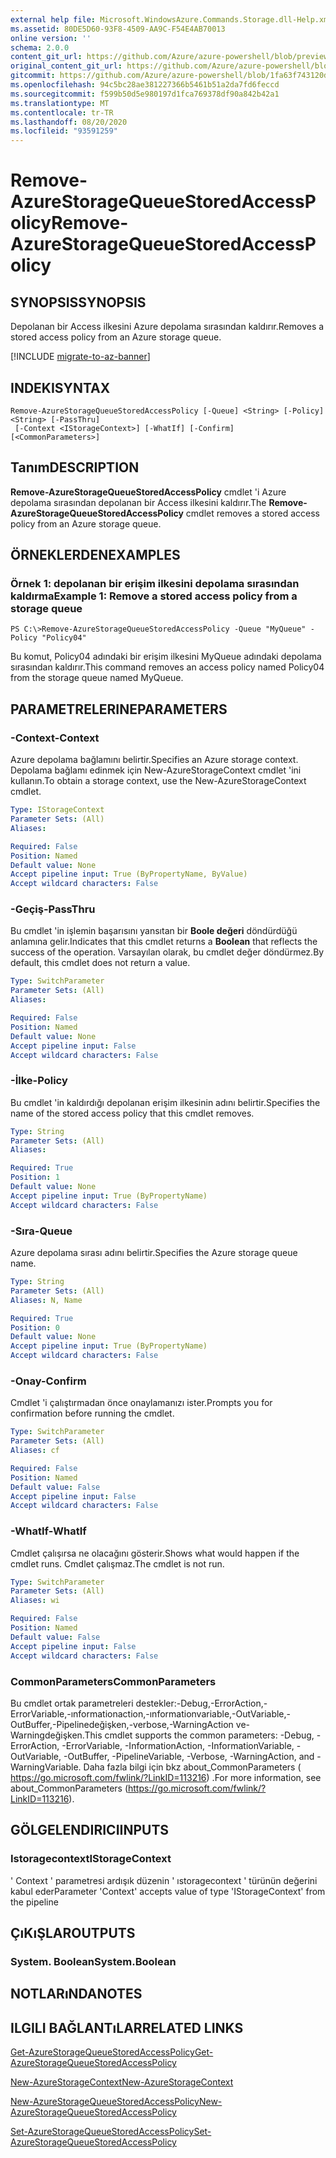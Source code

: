 ```yaml
---
external help file: Microsoft.WindowsAzure.Commands.Storage.dll-Help.xml
ms.assetid: 80DE5D60-93F8-4509-AA9C-F54E4AB70013
online version: ''
schema: 2.0.0
content_git_url: https://github.com/Azure/azure-powershell/blob/preview/src/Storage/Commands.Storage/help/Remove-AzureStorageQueueStoredAccessPolicy.md
original_content_git_url: https://github.com/Azure/azure-powershell/blob/preview/src/Storage/Commands.Storage/help/Remove-AzureStorageQueueStoredAccessPolicy.md
gitcommit: https://github.com/Azure/azure-powershell/blob/1fa63f743120d7a7cd6cbb28ee43cd0f4c654af9
ms.openlocfilehash: 94c5bc28ae381227366b5461b51a2da7fd6feccd
ms.sourcegitcommit: f599b50d5e980197d1fca769378df90a842b42a1
ms.translationtype: MT
ms.contentlocale: tr-TR
ms.lasthandoff: 08/20/2020
ms.locfileid: "93591259"
---
```

# <span data-ttu-id="4d13d-101">Remove-AzureStorageQueueStoredAccessPolicy</span><span class="sxs-lookup"><span data-stu-id="4d13d-101">Remove-AzureStorageQueueStoredAccessPolicy</span></span>

## <span data-ttu-id="4d13d-102">SYNOPSIS</span><span class="sxs-lookup"><span data-stu-id="4d13d-102">SYNOPSIS</span></span>
<span data-ttu-id="4d13d-103">Depolanan bir Access ilkesini Azure depolama sırasından kaldırır.</span><span class="sxs-lookup"><span data-stu-id="4d13d-103">Removes a stored access policy from an Azure storage queue.</span></span>

[!INCLUDE [migrate-to-az-banner](../../includes/migrate-to-az-banner.md)]

## <span data-ttu-id="4d13d-104">INDEKI</span><span class="sxs-lookup"><span data-stu-id="4d13d-104">SYNTAX</span></span>

```
Remove-AzureStorageQueueStoredAccessPolicy [-Queue] <String> [-Policy] <String> [-PassThru]
 [-Context <IStorageContext>] [-WhatIf] [-Confirm] [<CommonParameters>]
```

## <span data-ttu-id="4d13d-105">Tanım</span><span class="sxs-lookup"><span data-stu-id="4d13d-105">DESCRIPTION</span></span>
<span data-ttu-id="4d13d-106">**Remove-AzureStorageQueueStoredAccessPolicy** cmdlet 'i Azure depolama sırasından depolanan bir Access ilkesini kaldırır.</span><span class="sxs-lookup"><span data-stu-id="4d13d-106">The **Remove-AzureStorageQueueStoredAccessPolicy** cmdlet removes a stored access policy from an Azure storage queue.</span></span>

## <span data-ttu-id="4d13d-107">ÖRNEKLERDEN</span><span class="sxs-lookup"><span data-stu-id="4d13d-107">EXAMPLES</span></span>

### <span data-ttu-id="4d13d-108">Örnek 1: depolanan bir erişim ilkesini depolama sırasından kaldırma</span><span class="sxs-lookup"><span data-stu-id="4d13d-108">Example 1: Remove a stored access policy from a storage queue</span></span>
```
PS C:\>Remove-AzureStorageQueueStoredAccessPolicy -Queue "MyQueue" -Policy "Policy04"
```

<span data-ttu-id="4d13d-109">Bu komut, Policy04 adındaki bir erişim ilkesini MyQueue adındaki depolama sırasından kaldırır.</span><span class="sxs-lookup"><span data-stu-id="4d13d-109">This command removes an access policy named Policy04 from the storage queue named MyQueue.</span></span>

## <span data-ttu-id="4d13d-110">PARAMETRELERINE</span><span class="sxs-lookup"><span data-stu-id="4d13d-110">PARAMETERS</span></span>

### <span data-ttu-id="4d13d-111">-Context</span><span class="sxs-lookup"><span data-stu-id="4d13d-111">-Context</span></span>
<span data-ttu-id="4d13d-112">Azure depolama bağlamını belirtir.</span><span class="sxs-lookup"><span data-stu-id="4d13d-112">Specifies an Azure storage context.</span></span>
<span data-ttu-id="4d13d-113">Depolama bağlamı edinmek için New-AzureStorageContext cmdlet 'ini kullanın.</span><span class="sxs-lookup"><span data-stu-id="4d13d-113">To obtain a storage context, use the New-AzureStorageContext cmdlet.</span></span>

```yaml
Type: IStorageContext
Parameter Sets: (All)
Aliases: 

Required: False
Position: Named
Default value: None
Accept pipeline input: True (ByPropertyName, ByValue)
Accept wildcard characters: False
```

### <span data-ttu-id="4d13d-114">-Geçiş</span><span class="sxs-lookup"><span data-stu-id="4d13d-114">-PassThru</span></span>
<span data-ttu-id="4d13d-115">Bu cmdlet 'in işlemin başarısını yansıtan bir **Boole değeri** döndürdüğü anlamına gelir.</span><span class="sxs-lookup"><span data-stu-id="4d13d-115">Indicates that this cmdlet returns a **Boolean** that reflects the success of the operation.</span></span>
<span data-ttu-id="4d13d-116">Varsayılan olarak, bu cmdlet değer döndürmez.</span><span class="sxs-lookup"><span data-stu-id="4d13d-116">By default, this cmdlet does not return a value.</span></span>

```yaml
Type: SwitchParameter
Parameter Sets: (All)
Aliases: 

Required: False
Position: Named
Default value: None
Accept pipeline input: False
Accept wildcard characters: False
```

### <span data-ttu-id="4d13d-117">-İlke</span><span class="sxs-lookup"><span data-stu-id="4d13d-117">-Policy</span></span>
<span data-ttu-id="4d13d-118">Bu cmdlet 'in kaldırdığı depolanan erişim ilkesinin adını belirtir.</span><span class="sxs-lookup"><span data-stu-id="4d13d-118">Specifies the name of the stored access policy that this cmdlet removes.</span></span>

```yaml
Type: String
Parameter Sets: (All)
Aliases: 

Required: True
Position: 1
Default value: None
Accept pipeline input: True (ByPropertyName)
Accept wildcard characters: False
```

### <span data-ttu-id="4d13d-119">-Sıra</span><span class="sxs-lookup"><span data-stu-id="4d13d-119">-Queue</span></span>
<span data-ttu-id="4d13d-120">Azure depolama sırası adını belirtir.</span><span class="sxs-lookup"><span data-stu-id="4d13d-120">Specifies the Azure storage queue name.</span></span>

```yaml
Type: String
Parameter Sets: (All)
Aliases: N, Name

Required: True
Position: 0
Default value: None
Accept pipeline input: True (ByPropertyName)
Accept wildcard characters: False
```

### <span data-ttu-id="4d13d-121">-Onay</span><span class="sxs-lookup"><span data-stu-id="4d13d-121">-Confirm</span></span>
<span data-ttu-id="4d13d-122">Cmdlet 'i çalıştırmadan önce onaylamanızı ister.</span><span class="sxs-lookup"><span data-stu-id="4d13d-122">Prompts you for confirmation before running the cmdlet.</span></span>

```yaml
Type: SwitchParameter
Parameter Sets: (All)
Aliases: cf

Required: False
Position: Named
Default value: False
Accept pipeline input: False
Accept wildcard characters: False
```

### <span data-ttu-id="4d13d-123">-WhatIf</span><span class="sxs-lookup"><span data-stu-id="4d13d-123">-WhatIf</span></span>
<span data-ttu-id="4d13d-124">Cmdlet çalışırsa ne olacağını gösterir.</span><span class="sxs-lookup"><span data-stu-id="4d13d-124">Shows what would happen if the cmdlet runs.</span></span>
<span data-ttu-id="4d13d-125">Cmdlet çalışmaz.</span><span class="sxs-lookup"><span data-stu-id="4d13d-125">The cmdlet is not run.</span></span>

```yaml
Type: SwitchParameter
Parameter Sets: (All)
Aliases: wi

Required: False
Position: Named
Default value: False
Accept pipeline input: False
Accept wildcard characters: False
```

### <span data-ttu-id="4d13d-126">CommonParameters</span><span class="sxs-lookup"><span data-stu-id="4d13d-126">CommonParameters</span></span>
<span data-ttu-id="4d13d-127">Bu cmdlet ortak parametreleri destekler:-Debug,-ErrorAction,-ErrorVariable,-ınformationaction,-ınformationvariable,-OutVariable,-OutBuffer,-Pipelinedeğişken,-verbose,-WarningAction ve-Warningdeğişken.</span><span class="sxs-lookup"><span data-stu-id="4d13d-127">This cmdlet supports the common parameters: -Debug, -ErrorAction, -ErrorVariable, -InformationAction, -InformationVariable, -OutVariable, -OutBuffer, -PipelineVariable, -Verbose, -WarningAction, and -WarningVariable.</span></span> <span data-ttu-id="4d13d-128">Daha fazla bilgi için bkz about_CommonParameters ( https://go.microsoft.com/fwlink/?LinkID=113216) .</span><span class="sxs-lookup"><span data-stu-id="4d13d-128">For more information, see about_CommonParameters (https://go.microsoft.com/fwlink/?LinkID=113216).</span></span>

## <span data-ttu-id="4d13d-129">GÖLGELENDIRICI</span><span class="sxs-lookup"><span data-stu-id="4d13d-129">INPUTS</span></span>

### <span data-ttu-id="4d13d-130">Istoragecontext</span><span class="sxs-lookup"><span data-stu-id="4d13d-130">IStorageContext</span></span>

<span data-ttu-id="4d13d-131">' Context ' parametresi ardışık düzenin ' ıstoragecontext ' türünün değerini kabul eder</span><span class="sxs-lookup"><span data-stu-id="4d13d-131">Parameter 'Context' accepts value of type 'IStorageContext' from the pipeline</span></span>

## <span data-ttu-id="4d13d-132">ÇıKıŞLAR</span><span class="sxs-lookup"><span data-stu-id="4d13d-132">OUTPUTS</span></span>

### <span data-ttu-id="4d13d-133">System. Boolean</span><span class="sxs-lookup"><span data-stu-id="4d13d-133">System.Boolean</span></span>

## <span data-ttu-id="4d13d-134">NOTLARıNDA</span><span class="sxs-lookup"><span data-stu-id="4d13d-134">NOTES</span></span>

## <span data-ttu-id="4d13d-135">ILGILI BAĞLANTıLAR</span><span class="sxs-lookup"><span data-stu-id="4d13d-135">RELATED LINKS</span></span>

[<span data-ttu-id="4d13d-136">Get-AzureStorageQueueStoredAccessPolicy</span><span class="sxs-lookup"><span data-stu-id="4d13d-136">Get-AzureStorageQueueStoredAccessPolicy</span></span>](./Get-AzureStorageQueueStoredAccessPolicy.md)

[<span data-ttu-id="4d13d-137">New-AzureStorageContext</span><span class="sxs-lookup"><span data-stu-id="4d13d-137">New-AzureStorageContext</span></span>](./New-AzureStorageContext.md)

[<span data-ttu-id="4d13d-138">New-AzureStorageQueueStoredAccessPolicy</span><span class="sxs-lookup"><span data-stu-id="4d13d-138">New-AzureStorageQueueStoredAccessPolicy</span></span>](./New-AzureStorageQueueStoredAccessPolicy.md)

[<span data-ttu-id="4d13d-139">Set-AzureStorageQueueStoredAccessPolicy</span><span class="sxs-lookup"><span data-stu-id="4d13d-139">Set-AzureStorageQueueStoredAccessPolicy</span></span>](./Set-AzureStorageQueueStoredAccessPolicy.md)
